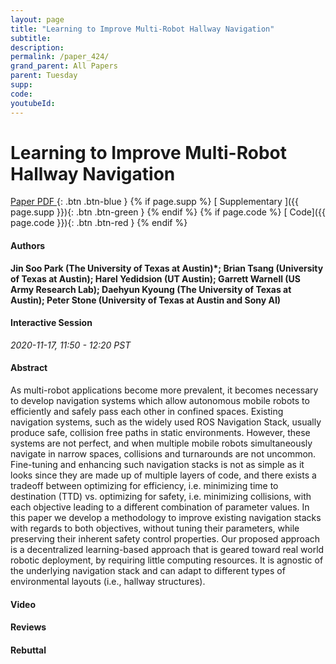 ```yaml
---
layout: page
title: "Learning to Improve Multi-Robot Hallway Navigation"
subtitle: 
description:
permalink: /paper_424/
grand_parent: All Papers
parent: Tuesday
supp: 
code: 
youtubeId: 
---
```


# Learning to Improve Multi-Robot Hallway Navigation

[<i class="fa fa-file-text-o" aria-hidden="true"></i> Paper PDF ](https://drive.google.com/file/d/12k_ABxmEE62_A6aXsL_ZS1ESjeNtK0Qr/view){: .btn .btn-blue } {% if page.supp %} [<i class="fa fa-file-text-o" aria-hidden="true"></i> Supplementary ]({{ page.supp }}){: .btn .btn-green } {% endif %} {% if page.code %} [<i class="fa fa-github" aria-hidden="true"></i> Code]({{ page.code }}){: .btn .btn-red }
{% endif %}

#### Authors
**Jin Soo Park (The University of Texas at Austin)*; Brian Tsang (University of Texas at Austin); Harel Yedidsion (UT Austin); Garrett Warnell (US Army Research Lab); Daehyun Kyoung (The University of Texas at Austin); Peter Stone (University of Texas at Austin and Sony AI)**

#### Interactive Session
*2020-11-17, 11:50 - 12:20 PST*

#### Abstract
As multi-robot applications become more prevalent, it becomes necessary to develop navigation systems which allow autonomous mobile robots to efficiently and safely pass each other in confined spaces. Existing navigation systems, such as the widely used ROS Navigation Stack, usually produce safe, collision free paths in static environments. However, these systems are not perfect, and when multiple mobile robots simultaneously navigate in narrow spaces, collisions and turnarounds are not uncommon. Fine-tuning and enhancing such navigation stacks is not as simple as it looks since they are made up of multiple layers of code, and there exists a tradeoff between optimizing for efficiency, i.e. minimizing time to destination (TTD) vs. optimizing for safety, i.e. minimizing collisions, with each objective leading to a different combination of parameter values. In this paper we develop a methodology to improve existing navigation stacks with regards to both objectives, without tuning their parameters, while preserving their inherent safety control properties. Our proposed approach is a decentralized learning-based approach that is geared toward real world robotic deployment, by requiring little computing resources. It is agnostic of the underlying navigation stack and can adapt to different types of environmental layouts (i.e., hallway structures).

#### Video 

#### Reviews

#### Rebuttal
